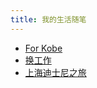 ```yaml
---
title: 我的生活随笔
---
```


- [For Kobe](../_posts/essays/2020-02-01-for-kobe.md)
- [换工作](../_posts/essays/2025-07-19-alpenliebe.md)
- [上海迪士尼之旅](../_posts/essays/2025-07-28-butterfinger.md)